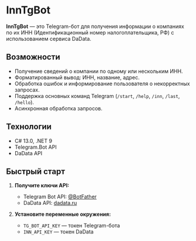 # InnTgBot

**InnTgBot** — это Telegram-бот для получения информации о компаниях по их ИНН (Идентификационный номер налогоплательщика, РФ) с использованием сервиса DaData.

## Возможности

- Получение сведений о компании по одному или нескольким ИНН.
- Форматированный вывод: ИНН, название, адрес.
- Обработка ошибок и информирование пользователя о некорректных запросах.
- Поддержка основных команд Telegram (`/start`, `/help`, `/inn`, `/last`, `/hello`).
- Асинхронная обработка запросов.

## Технологии

- C# 13.0, .NET 9
- Telegram.Bot API
- DaData API

## Быстрый старт

1. **Получите ключи API:**
   - Telegram Bot API: [@BotFather](https://t.me/BotFather)
   - DaData API: [dadata.ru](https://dadata.ru/)

2. **Установите переменные окружения:**
   - `TG_BOT_API_KEY` — токен Telegram-бота
   - `INN_API_KEY` — токен DaData
